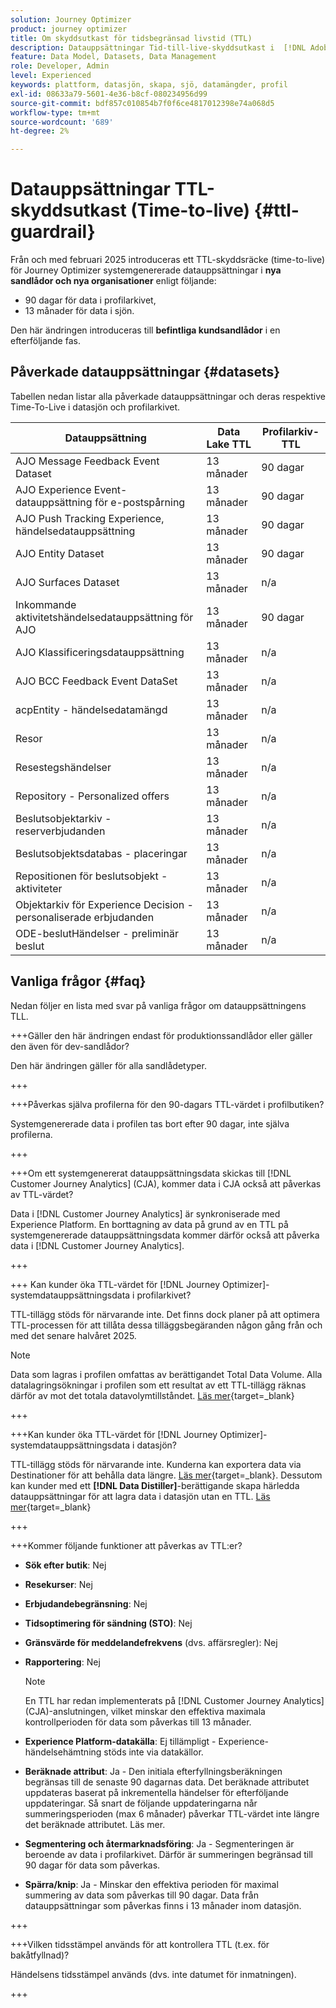 ```yaml
---
solution: Journey Optimizer
product: journey optimizer
title: Om skyddsutkast för tidsbegränsad livstid (TTL)
description: Datauppsättningar Tid-till-live-skyddsutkast i  [!DNL Adobe Journey Optimizer]
feature: Data Model, Datasets, Data Management
role: Developer, Admin
level: Experienced
keywords: plattform, datasjön, skapa, sjö, datamängder, profil
exl-id: 08633a79-5601-4e36-b8cf-080234956d99
source-git-commit: bdf857c010854b7f0f6ce4817012398e74a068d5
workflow-type: tm+mt
source-wordcount: '689'
ht-degree: 2%

---
```


# Datauppsättningar TTL-skyddsutkast (Time-to-live) {#ttl-guardrail}

Från och med februari 2025 introduceras ett TTL-skyddsräcke (time-to-live) för Journey Optimizer systemgenererade datauppsättningar i **nya sandlådor och nya organisationer** enligt följande:

* 90 dagar för data i profilarkivet,
* 13 månader för data i sjön.

Den här ändringen introduceras till **befintliga kundsandlådor** i en efterföljande fas.

## Påverkade datauppsättningar {#datasets}

Tabellen nedan listar alla påverkade datauppsättningar och deras respektive Time-To-Live i datasjön och profilarkivet.

| Datauppsättning | Data Lake TTL | Profilarkiv-TTL |
|------|-----|-----|
| AJO Message Feedback Event Dataset | 13 månader | 90 dagar |
| AJO Experience Event-datauppsättning för e-postspårning | 13 månader | 90 dagar |
| AJO Push Tracking Experience, händelsedatauppsättning | 13 månader | 90 dagar |
| AJO Entity Dataset | 13 månader | 90 dagar |
| AJO Surfaces Dataset | 13 månader | n/a |
| Inkommande aktivitetshändelsedatauppsättning för AJO | 13 månader | 90 dagar |
| AJO Klassificeringsdatauppsättning | 13 månader | n/a |
| AJO BCC Feedback Event DataSet | 13 månader | n/a |
| acpEntity - händelsedatamängd | 13 månader | n/a |
| Resor | 13 månader | n/a |
| Resestegshändelser | 13 månader | n/a |
| Repository - Personalized offers | 13 månader | n/a |
| Beslutsobjektarkiv - reserverbjudanden | 13 månader | n/a |
| Beslutsobjektsdatabas - placeringar | 13 månader | n/a |
| Repositionen för beslutsobjekt - aktiviteter | 13 månader | n/a |
| Objektarkiv för Experience Decision - personaliserade erbjudanden | 13 månader | n/a |
| ODE-beslutHändelser - preliminär beslut | 13 månader | n/a |

## Vanliga frågor {#faq}

Nedan följer en lista med svar på vanliga frågor om datauppsättningens TLL.

+++Gäller den här ändringen endast för produktionssandlådor eller gäller den även för dev-sandlådor?

Den här ändringen gäller för alla sandlådetyper.

+++

+++Påverkas själva profilerna för den 90-dagars TTL-värdet i profilbutiken?

Systemgenererade data i profilen tas bort efter 90 dagar, inte själva profilerna.

+++

+++Om ett systemgenererat datauppsättningsdata skickas till [!DNL Customer Journey Analytics] (CJA), kommer data i CJA också att påverkas av TTL-värdet?

Data i [!DNL Customer Journey Analytics] är synkroniserade med Experience Platform. En borttagning av data på grund av en TTL på systemgenererade datauppsättningsdata kommer därför också att påverka data i [!DNL Customer Journey Analytics].

+++

+++ Kan kunder öka TTL-värdet för [!DNL Journey Optimizer]-systemdatauppsättningsdata i profilarkivet? 

TTL-tillägg stöds för närvarande inte. Det finns dock planer på att optimera TTL-processen för att tillåta dessa tilläggsbegäranden någon gång från och med det senare halvåret 2025.

>[!NOTE]
>
>Data som lagras i profilen omfattas av berättigandet Total Data Volume. Alla datalagringsökningar i profilen som ett resultat av ett TTL-tillägg räknas därför av mot det totala datavolymtillståndet. [Läs mer](https://experienceleague.adobe.com/docs/experience-platform/landing/license/total-data-volume.html){target=_blank}

+++

+++Kan kunder öka TTL-värdet för [!DNL Journey Optimizer]-systemdatauppsättningsdata i datasjön? 

TTL-tillägg stöds för närvarande inte. Kunderna kan exportera data via Destinationer för att behålla data längre. [Läs mer](https://experienceleague.adobe.com/docs/experience-platform/destinations/ui/activate/export-datasets.html){target=_blank}. Dessutom kan kunder med ett **[!DNL Data Distiller]**-berättigande skapa härledda datauppsättningar för att lagra data i datasjön utan en TTL. [Läs mer](https://experienceleague.adobe.com/en/docs/experience-platform/query/data-distiller/derived-datasets/overview){target=_blank}

+++

+++Kommer följande funktioner att påverkas av TTL:er? 

* **Sök efter butik**: Nej
* **Resekurser**: Nej
* **Erbjudandebegränsning**: Nej
* **Tidsoptimering för sändning (STO)**: Nej
* **Gränsvärde för meddelandefrekvens** (dvs. affärsregler): Nej
* **Rapportering**: Nej

  >[!NOTE]
  >
  >En TTL har redan implementerats på [!DNL Customer Journey Analytics] (CJA)-anslutningen, vilket minskar den effektiva maximala kontrollperioden för data som påverkas till 13 månader.

* **Experience Platform-datakälla**: Ej tillämpligt - Experience-händelsehämtning stöds inte via datakällor.
* **Beräknade attribut**: Ja - Den initiala efterfyllningsberäkningen begränsas till de senaste 90 dagarnas data. Det beräknade attributet uppdateras baserat på inkrementella händelser för efterföljande uppdateringar. Så snart de följande uppdateringarna når summeringsperioden (max 6 månader) påverkar TTL-värdet inte längre det beräknade attributet. Läs mer.
* **Segmentering och återmarknadsföring**: Ja - Segmenteringen är beroende av data i profilarkivet. Därför är summeringen begränsad till 90 dagar för data som påverkas.
* **Spärra/knip**: Ja - Minskar den effektiva perioden för maximal summering av data som påverkas till 90 dagar. Data från datauppsättningar som påverkas finns i 13 månader inom datasjön.

+++

+++Vilken tidsstämpel används för att kontrollera TTL (t.ex. för bakåtfyllnad)? 

Händelsens tidsstämpel används (dvs. inte datumet för inmatningen).

+++
